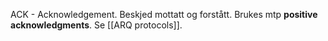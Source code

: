 ACK - Acknowledgement. Beskjed mottatt og forstått. Brukes mtp **positive acknowledgments**. Se [[ARQ protocols]].


